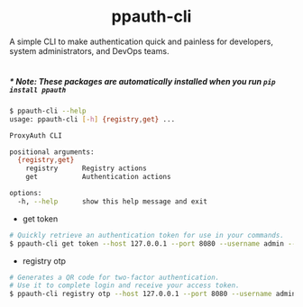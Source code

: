 <div align="center"><h1>ppauth-cli</h1></div>
A simple CLI to make authentication quick and painless for developers, system administrators, and DevOps teams.  
<br><br>

<h5>* Note: These packages are automatically installed when you run <code>pip install ppauth</code></h5>


```sh
$ ppauth-cli --help                                                                                     
usage: ppauth-cli [-h] {registry,get} ...

ProxyAuth CLI

positional arguments:
  {registry,get}
    registry      Registry actions
    get           Authentication actions

options:
  -h, --help      show this help message and exit

```

- get token  
```sh
# Quickly retrieve an authentication token for use in your commands.
$ ppauth-cli get token --host 127.0.0.1 --port 8080 --username admin --password admin123 --no-tls-verify
```


- registry otp
```sh
# Generates a QR code for two-factor authentication.
# Use it to complete login and receive your access token.
$ ppauth-cli registry otp --host 127.0.0.1 --port 8080 --username admin --password admin123 --no-tls-verify
```
